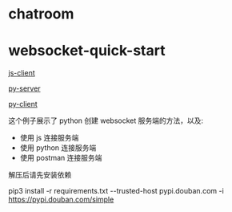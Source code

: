 # chatroom

# websocket-quick-start

[js-client](https://socket.io/docs/v4/client-api/ '')

[py-server](https://flask-socketio.readthedocs.io/en/latest/getting_started.html#initialization '')

[py-client](https://python-socketio.readthedocs.io/en/latest/client.html '') 


这个例子展示了 python 创建 websocket 服务端的方法，以及: 

- 使用 js 连接服务端
- 使用 python 连接服务端
- 使用 postman 连接服务端

解压后请先安装依赖

pip3 install -r requirements.txt --trusted-host pypi.douban.com -i https://pypi.douban.com/simple